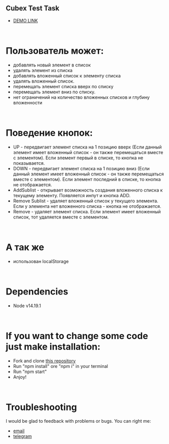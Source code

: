 ## Cubex Test Task

* [DEMO LINK](https://uliton.github.io/cubex_test_task/)
<br>

# Пользователь может:
* добавлять новый элемент в список
* удалять элемент из списка
* добавлять вложенный список к элементу списка
* удалять вложенный список.
* перемещать элемент списка вверх по списку
* перемещать элемент вниз по списку.
* нет ограничений на количество вложенных списков и глубину вложенности
<br>

# Поведение кнопок:
* UP - передвигает элемент списка на 1 позицию вверх (Если данный элемент имеет вложенный список - он также перемещаться вместе с элементом). Если элемент первый в списке, то кнопка не показывается.
* DOWN - передвигает элемент списка на 1 позицию вниз (Если данный элемент имеет вложенный список - он также перемещаться вместе с элементом). Если элемент последний в списке, то кнопка не отображается.
* AddSublist - открывает возможность создания вложенного списка к текущему элементу. Появляется инпут и кнопка ADD.
* Remove Sublist - удаляет вложенный список у текущего элемента. Если у элемента нет вложенного списка - кнопка не отображается.
* Remove - удаляет элемент списка. Если элемент имеет вложенный список, тот удаляется вместе с элементом.
<br>

# А так же
* использован localStorage

<br>

# Dependencies
* Node v14.19.1
<br>

# If you want to change some code just make installation:
* Fork and clone [this repository](https://github.com/uliton/cubex_test_task)
* Run "npm install" ore "npm i" in your terminal
* Run "npm start"
* Anjoy!
<br>

# Troubleshooting
I would be glad to feedback with problems or bugs.
You can right me:
* [email](mailto:al.haruca@gmail.com)
* [telegram](https://tlgg.ru/@a_haruca)
